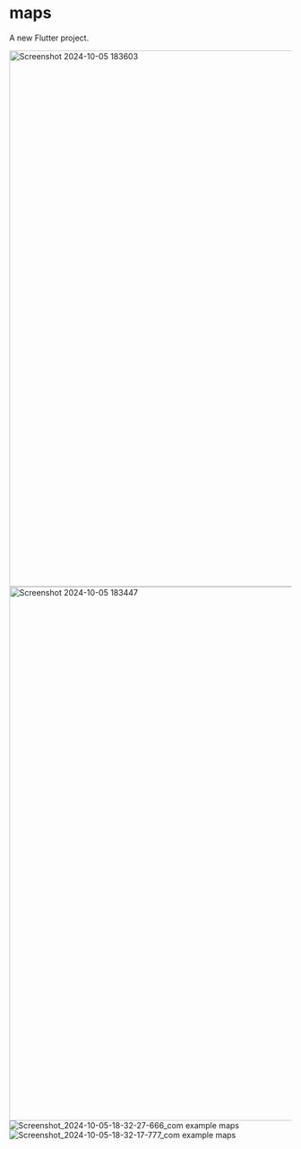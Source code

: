 # maps

A new Flutter project.


 
<img width="955" alt="Screenshot 2024-10-05 183603" src="https://github.com/user-attachments/assets/1abbeb6d-9e04-4a2f-817c-8cf8f5a94eae">
<img width="951" alt="Screenshot 2024-10-05 183447" src="https://github.com/user-attachments/assets/972696e4-251b-42fa-8b9d-5e42a1c411a7">
![Screenshot_2024-10-05-18-32-27-666_com example maps](https://github.com/user-attachments/assets/72128959-edc9-421d-8fd6-30c09272fb15)
![Screenshot_2024-10-05-18-32-17-777_com example maps](https://github.com/user-attachments/assets/bd6c2e8a-7fad-41c3-80e6-295b33c1da50)
